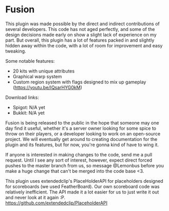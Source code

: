 # Fusion

This plugin was made possible by the direct and indirect contributions of several developers. This code has not aged perfectly, and some of the design decisions made early on show a slight lack of experience on my part. But overall, this plugin has a lot of features packed in and slightly hidden away within the code, with a lot of room for improvement and easy tweaking.

Some notable features:
* 20 kits with unique attributes
* Graphical warp system
* Custom region system with flags designed to mix up gameplay (https://youtu.be/IQsarHYG0kM)

Download links:
* Spigot: N/A yet
* Bukkit: N/A yet

Fusion is being released to the public in the hope that someone may one day find it useful, whether it's a server owner looking for some spice to throw on their players, or a developer looking to work on an open-source project. We will eventually get around to creating documentation for the plugin and its features, but for now, you're gonna kind of have to wing it.

If anyone is interested in making changes to the code, send me a pull request. Until I see any sort of interest, however, expect direct forced pushes to the master branch from us, so message @Lemonbus before you make a huge change that can't be merged into the code base <3.

This plugin uses extendedclip's PlaceHolderAPI for placeholders designed for scoreboards (we used FeatherBoard). Our own scoreboard code was relatively inefficient. The API made it a lot easier for us to just write it out and never look at it again :P. https://github.com/extendedclip/PlaceholderAPI
